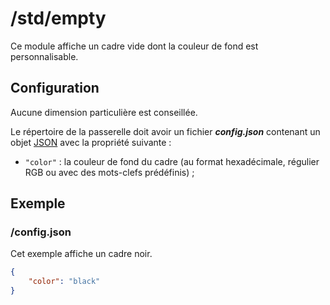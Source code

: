 # /std/empty
Ce module affiche un cadre vide dont la couleur de fond est personnalisable.

## Configuration
Aucune dimension particulière est conseillée.

Le répertoire de la passerelle doit avoir un fichier ***config.json***
contenant un objet [JSON](http://www.json.org "JavaScript Object Notation")
avec la propriété suivante :
- `"color"` : la couleur de fond du cadre (au format hexadécimale, régulier RGB
  ou avec des mots-clefs prédéfinis) ;

## Exemple
### /config.json
Cet exemple affiche un cadre noir.
```JSON
{
    "color": "black"
}
```
